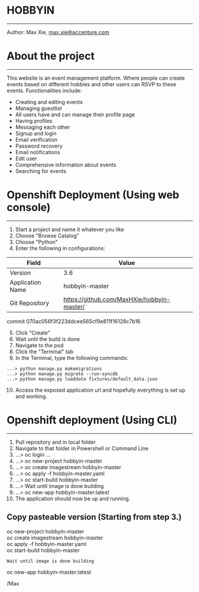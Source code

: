 # HOBBYIN
---------------
Author: Max Xie, max.xie@accenture.com

# About the project
---------------
This website is an event management platform. Where people can create events based on different hobbies and other users can RSVP to these events. Functionalities include:
* Creating and editing events
* Managing guestlist
* All users have and can manage their profile page
* Having profiles
* Messaging each other
* Signup and login
* Email verification
* Password recovery
* Email notifications
* Edit user
* Comprehensive information about events
* Searching for events

# Openshift Deployment (Using web console)
---------------
1. Start a project and name it whatever you like
2. Choose "Browse Catalog"
3. Choose "Python"
4. Enter the following in configurations:

| Field  | Value |
| ------------- | ------------- |
| Version  | 3.6  |
| Application Name  | hobbyin-master  |
| Git Repository  | https://github.com/MaxHXie/hobbyin-master/  |

commit 070ac056f3f223ddcee565cf9e811f16128c7b16

5. Click "Create"
6. Wait until the build is done
7. Navigate to the pod
8. Click the "Terminal" tab
9. In the Terminal, type the following commands:

```
...> python manage.py makemigrations
...> python manage.py migrate --run-syncdb
...> python manage.py loaddata fixtures/default_data.json
```

10. Access the exposed application url and hopefully everything is set up and working.

# Openshift deployment (Using CLI)
---------------
1. Pull repository and in local folder
2. Navigate to that folder in Powershell or Command Line
3. ...> oc login ...
4. ...> oc new-project hobbyin-master
5. ...> oc create imagestream hobbyin-master
6. ...> oc apply -f hobbyin-master.yaml
7. ...> oc start-build hobbyin-master
8. ...> Wait until image is done building
9. ...> oc new-app hobbyin-master:latest
10. The application should now be up and running.

## Copy pasteable version (Starting from step 3.)

oc new-project hobbyin-master<br />
oc create imagestream hobbyin-master<br />
oc apply -f hobbyin-master.yaml<br />
oc start-build hobbyin-master<br />

`Wait until image is done building`

oc new-app hobbyin-master:latest


/Max

